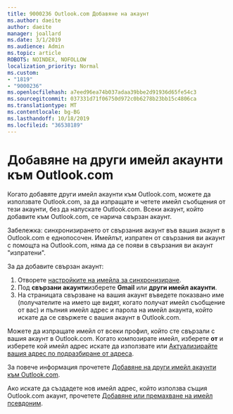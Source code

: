 ```yaml
---
title: 9000236 Outlook.com Добавяне на акаунт
ms.author: daeite
author: daeite
manager: joallard
ms.date: 3/1/2019
ms.audience: Admin
ms.topic: article
ROBOTS: NOINDEX, NOFOLLOW
localization_priority: Normal
ms.custom:
- "1819"
- "9000236"
ms.openlocfilehash: a7eed96ea74b037adaa39bbe2d91936d65fe54c3
ms.sourcegitcommit: 037331d71f06750d972c0b6278b23bb15c4806ca
ms.translationtype: MT
ms.contentlocale: bg-BG
ms.lasthandoff: 10/18/2019
ms.locfileid: "36538189"
---
```

# <a name="add-your-other-email-accounts-to-outlookcom"></a>Добавяне на други имейл акаунти към Outlook.com

Когато добавяте други имейл акаунти към Outlook.com, можете да използвате Outlook.com, за да изпращате и четете имейл съобщения от тези акаунти, без да напускате Outlook.com. Всеки акаунт, който добавите към Outlook.com, се нарича свързан акаунт.

Забележка: синхронизирането от свързания акаунт във вашия акаунт в Outlook.com е еднопосочен. Имейлът, изпратен от свързания ви акаунт с помощта на Outlook.com, няма да се появи в свързания ви акаунт "изпратени".

За да добавите свързан акаунт:

1. Отворете [настройките на имейла за синхронизиране](https://go.microsoft.com/fwlink/?linkid=875264).
2. Под **свързани акаунти**изберете **Gmail** или **други имейл акаунти**.
3. На страницата свързване на вашия акаунт въведете показвано име (получателите на името ще видят, когато получат имейл съобщение от вас) и пълния имейл адрес и парола на имейл акаунта, който искате да се свържете с вашия акаунт в Outlook.com.

Можете да изпращате имейл от всеки профил, който сте свързали с вашия акаунт в Outlook.com. Когато композирате имейл, изберете **от** и изберете кой имейл адрес искате да използвате или [Актуализирайте вашия адрес по подразбиране от адреса](https://go.microsoft.com/fwlink/?linkid=875264).

За повече информация прочетете [Добавяне на други имейл акаунти към Outlook.com](https://support.office.com/article/c5224df4-5885-4e79-91ba-523aa743f0ba?wt.mc_id=Office_Outlook_com_Alchemy).

Ако искате да създадете нов имейл адрес, който използва същия Outlook.com акаунт, прочетете [Добавяне или премахване на имейл псевдоним](https://support.office.com/article/459b1989-356d-40fa-a689-8f285b13f1f2?wt.mc_id=Office_Outlook_com_Alchemy).